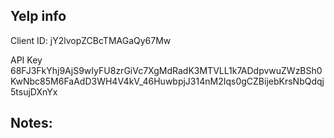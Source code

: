 ## Yelp info

Client ID:
jY2lvopZCBcTMAGaQy67Mw

API Key
68FJ3FkYhj9AjS9wIyFU8zrGiVc7XgMdRadK3MTVLL1k7ADdpvwuZWzBSh0KwNbc85M6FaAdD3WH4V4kV_46HuwbpjJ314nM2Iqs0gCZBijebKrsNbQdqj5tsujDXnYx

## Notes:
